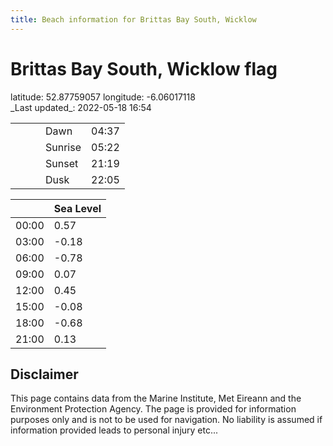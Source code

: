 ```yaml
---
title: Beach information for Brittas Bay South, Wicklow
---
```

# Brittas Bay South, Wicklow <span class="material-icons blue-flag">flag</span>

<div class="location-info">latitude: 52.87759057 longitude: -6.06017118</div>
<div class="met-eireann-warnings"></div>
_Last updated_: 2022-05-18 16:54

|   |   |   |   |   |
|---|---|---|---|---|
|   |   |   | Dawn  | 04:37 |
|   |   |   | Sunrise  | 05:22 |
|   |   |   | Sunset  | 21:19 |
|   |   |   | Dusk  | 22:05 |

<div></div>

|   | Sea Level  |
|---|---|
| 00:00 | 0.57 |
| 03:00 | -0.18 |
| 06:00 | -0.78 |
| 09:00 | 0.07 |
| 12:00 | 0.45 |
| 15:00 | -0.08 |
| 18:00 | -0.68 |
| 21:00 | 0.13 |

## Disclaimer

This page contains data from the Marine Institute,
Met Eireann and the Environment Protection Agency. The page is provided for
information purposes only and is not to be used for navigation. No liability
is assumed if information provided leads to personal injury etc...